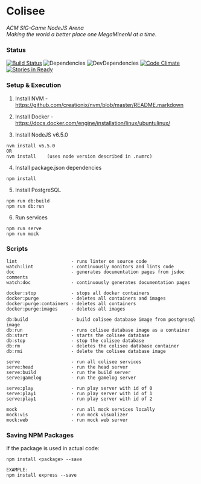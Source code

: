 # Colisee
*ACM SIG-Game NodeJS Arena*  
_Making the world a better place one MegaMinerAI at a time._

### Status
[![Build Status](https://travis-ci.org/russleyshaw/Colisee.svg?branch=master)](https://travis-ci.org/russleyshaw/Colisee) ![Dependencies](https://david-dm.org/russleyshaw/Colisee.svg) ![DevDependencies](https://img.shields.io/david/dev/russleyshaw/Colisee.svg) [![Code Climate](https://codeclimate.com/github/russleyshaw/Colisee/badges/gpa.svg)](https://codeclimate.com/github/russleyshaw/Colisee)  
[![Stories in Ready](https://badge.waffle.io/russleyshaw/Colisee.png?label=ready&title=Ready)](https://waffle.io/russleyshaw/Colisee)


### Setup & Execution
1) Install NVM - https://github.com/creationix/nvm/blob/master/README.markdown  
2) Install Docker - https://docs.docker.com/engine/installation/linux/ubuntulinux/

3) Install NodeJS v6.5.0
```
nvm install v6.5.0
OR
nvm install    (uses node version described in .nvmrc)
```

4) Install package.json dependencies
```
npm install
```

5) Install PostgreSQL
```
npm run db:build
npm run db:run
```

6) Run services
```
npm run serve
npm run mock
```

### Scripts
```
lint                    - runs linter on source code
watch:lint              - continuously monitors and lints code
doc                     - generates documentation pages from jsdoc comments
watch:doc               - continuously generates documentation pages

docker:stop             - stops all docker containers
docker:purge            - deletes all containers and images
docker:purge:containers - deletes all containers
docker:purge:images     - deletes all images

db:build                - build colisee database image from postgresql image
db:run                  - runs colisee database image as a container
db:start                - starts the colisee database
db:stop                 - stop the colisee database
db:rm                   - deletes the colisee database container
db:rmi                  - delete the colisee database image

serve                   - run all colisee services
serve:head              - run the head server
serve:build             - run the build server
serve:gamelog           - run the gamelog server

serve:play              - run play server with id of 0
serve:play1             - run play server with id of 1
serve:play1             - run play server with id of 2

mock                    - run all mock services locally
mock:vis                - run mock visualizer
mock:web                - run mock web server
```

### Saving NPM Packages
If the package is used in actual code:  
```
npm install <package> --save

EXAMPLE:
npm install express --save
```
